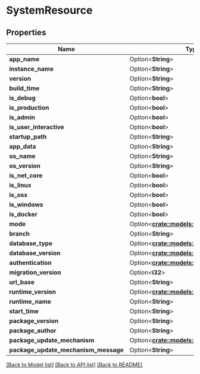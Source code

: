 # SystemResource

## Properties

Name | Type | Description | Notes
------------ | ------------- | ------------- | -------------
**app_name** | Option<**String**> |  | [optional]
**instance_name** | Option<**String**> |  | [optional]
**version** | Option<**String**> |  | [optional]
**build_time** | Option<**String**> |  | [optional]
**is_debug** | Option<**bool**> |  | [optional]
**is_production** | Option<**bool**> |  | [optional]
**is_admin** | Option<**bool**> |  | [optional]
**is_user_interactive** | Option<**bool**> |  | [optional]
**startup_path** | Option<**String**> |  | [optional]
**app_data** | Option<**String**> |  | [optional]
**os_name** | Option<**String**> |  | [optional]
**os_version** | Option<**String**> |  | [optional]
**is_net_core** | Option<**bool**> |  | [optional]
**is_linux** | Option<**bool**> |  | [optional]
**is_osx** | Option<**bool**> |  | [optional]
**is_windows** | Option<**bool**> |  | [optional]
**is_docker** | Option<**bool**> |  | [optional]
**mode** | Option<[**crate::models::RuntimeMode**](RuntimeMode.md)> |  | [optional]
**branch** | Option<**String**> |  | [optional]
**database_type** | Option<[**crate::models::DatabaseType**](DatabaseType.md)> |  | [optional]
**database_version** | Option<[**crate::models::Version**](Version.md)> |  | [optional]
**authentication** | Option<[**crate::models::AuthenticationType**](AuthenticationType.md)> |  | [optional]
**migration_version** | Option<**i32**> |  | [optional]
**url_base** | Option<**String**> |  | [optional]
**runtime_version** | Option<[**crate::models::Version**](Version.md)> |  | [optional]
**runtime_name** | Option<**String**> |  | [optional]
**start_time** | Option<**String**> |  | [optional]
**package_version** | Option<**String**> |  | [optional]
**package_author** | Option<**String**> |  | [optional]
**package_update_mechanism** | Option<[**crate::models::UpdateMechanism**](UpdateMechanism.md)> |  | [optional]
**package_update_mechanism_message** | Option<**String**> |  | [optional]

[[Back to Model list]](../README.md#documentation-for-models) [[Back to API list]](../README.md#documentation-for-api-endpoints) [[Back to README]](../README.md)


